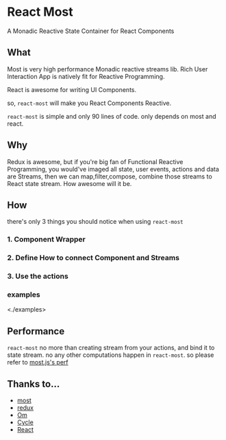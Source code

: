 # React Most
A Monadic Reactive State Container for React Components

## What
Most is very high performance Monadic reactive streams lib. Rich User Interaction App is natively fit for Reactive Programming.

React is awesome for writing UI Components.

so, `react-most` will make you React Components Reactive.

`react-most` is simple and only 90 lines of code. only depends on most and react.

## Why

Redux is awesome, but if you're big fan of Functional Reactive Programming, you would've imaged all state, user events, actions and data are Streams, then we can map,filter,compose, combine those streams to React state stream. How awesome will it be.

## How
there's only 3 things you should notice when using `react-most`

### 1. Component Wrapper

### 2. Define How to connect Component and Streams

### 3. Use the actions

### examples
<./examples>

## Performance
`react-most` no more than creating stream from your actions, and bind it to state stream. no any other computations happen in `react-most`. so please refer to [most.js's perf](https://github.com/cujojs/most/tree/master/test/perf)

## Thanks to...
- [most](https://github.com/cujojs/most)
- [redux](https://github.com/rackt/redux)
- [Om](https://github.com/omcljs/om)
- [Cycle](http://cycle.js.org/)
- [React](http://facebook.github.io/react/)
